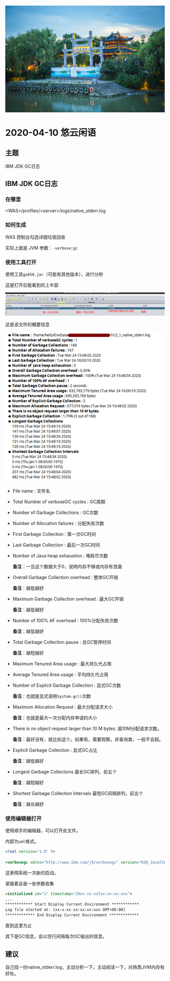 ![悠云闲语](idlecloudspeak-cover.jpg)

# 2020-04-10 悠云闲语

## 主题

IBM JDK GC日志

## IBM JDK GC日志

### 在哪里

\<WAS\>/profiles/\<server\>/logs/native_stderr.log

### 如何生成

WAS 控制台勾选详细垃圾回收

实际上就是 JVM 参数：`-verbose:gc`

### 使用工具打开

使用工具`ga458.jar`（可能有其他版本），进行分析

这是打开后能看到的上半部

![文件加载](./2020-04-10悠云闲语001.png)

这是该文件的概要信息

![文件加载](./2020-04-10悠云闲语002.png)

- File name : 文件名

- Total Number of verboseGC cycles : GC周期

- Number of Garbage Collections : GC次数

- Number of Allocation failures : 分配失败次数

- First Garbage Collection : 第一次GC时间

- Last Garbage Collection : 最后一次GC时间

- Number of  Java heap exhaustion : 堆耗尽次数

  **备注**：一旦这个数据大于0，说明内存不够或内存有泄漏

- Overall Garbage Collection overhead : 整体GC开销

  **备注**：越低越好

- Maximum Garbage Collection overhead : 最大GC开销

  **备注**：越低越好

- Number of 100% AF overhead : 100%分配失败次数

  **备注**：越低越好

- Total Garbage Collection pause : 总GC暂停时间

  **备注**：越短越好

- Maximum Tenured Area usage : 最大持久代占用

- Average Tenured Area usage : 平均持久代占用

- Number of Explicit Garbage Collection : 显式GC次数

  **备注**：也就是显式调用`System.gc()`次数

- Maximum Allocation Request : 最大分配请求大小

  **备注**：也就是最大一次分配内存申请的大小

- There is no object request larger than 10 M bytes. 超10M分配请求次数。

  **备注**：最好没有，就比如这个。如果有，需要观察。非查询类，一般不会超。

- Explicit Garbage Collection : 显式GC占比

  **备注**：越低越好

- Longest Garbage Collections 最长GC排列，前五个

  **备注**：越短越好

- Shortest Garbage Collection Intervals 最短GC间隔排列，前五个

  **备注**：越长越好

### 使用编辑器打开

使用顺手的编辑器，可以打开此文件。

内部为`xml`格式。

```xml
<?xml version="1.0" ?>

<verbosegc xmlns="http://www.ibm.com/j9/verbosegc" version="R26_Java726_SR9_20151007_1402_B270944">
```

这表明系统一次新的启动。

紧接着会是一些参数收集

```xml
<initialized id="1" timestamp="20xx-xx-xxTxx:xx:xx.xxx">
...
************ Start Display Current Environment ************
Log file started at: [xx-x-xx xx:xx:xx:xxx GMT+08:00]
************* End Display Current Environment *************
```

直到这里为止

其下是GC信息，会以空行间隔每次GC输出的信息。

## 建议

自己找一份native_stderr.log，主动分析一下，主动阅读一下，对熟悉JVM内存有好处。
